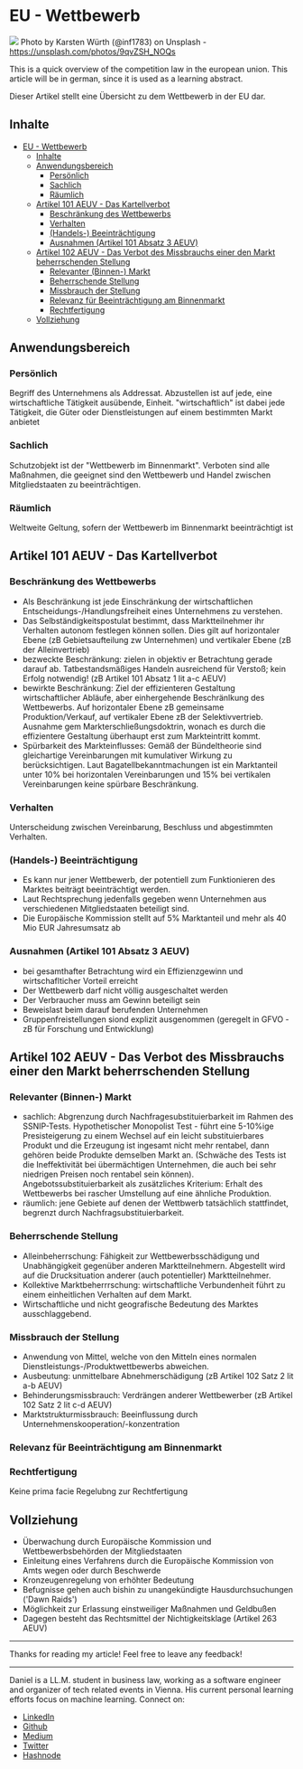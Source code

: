 # EU - Wettbewerb
[<img src="https://images.unsplash.com/photo-1482690205767-61deebe15ef7?auto=format&fit=crop&w=2250&q=80">](
https://unsplash.com/photos/9qvZSH_NOQs)
Photo by Karsten Würth (@inf1783) on Unsplash - https://unsplash.com/photos/9qvZSH_NOQs

This is a quick overview of the competition law in the european union. This article will be in german, since it is used as a learning abstract. 

Dieser Artikel stellt eine Übersicht zu dem Wettbewerb in der EU dar.

## Inhalte

<!-- TOC -->

- [EU - Wettbewerb](#eu---wettbewerb)
  - [Inhalte](#inhalte)
  - [Anwendungsbereich](#anwendungsbereich)
    - [Persönlich](#persönlich)
    - [Sachlich](#sachlich)
    - [Räumlich](#räumlich)
  - [Artikel 101 AEUV - Das Kartellverbot](#artikel-101-aeuv---das-kartellverbot)
    - [Beschränkung des Wettbewerbs](#beschränkung-des-wettbewerbs)
    - [Verhalten](#verhalten)
    - [(Handels-) Beeinträchtigung](#handels--beeinträchtigung)
    - [Ausnahmen (Artikel 101 Absatz 3 AEUV)](#ausnahmen-artikel-101-absatz-3-aeuv)
  - [Artikel 102 AEUV - Das Verbot des Missbrauchs einer den Markt beherrschenden Stellung](#artikel-102-aeuv---das-verbot-des-missbrauchs-einer-den-markt-beherrschenden-stellung)
    - [Relevanter (Binnen-) Markt](#relevanter-binnen--markt)
    - [Beherrschende Stellung](#beherrschende-stellung)
    - [Missbrauch der Stellung](#missbrauch-der-stellung)
    - [Relevanz für Beeinträchtigung am Binnenmarkt](#relevanz-für-beeinträchtigung-am-binnenmarkt)
    - [Rechtfertigung](#rechtfertigung)
  - [Vollziehung](#vollziehung)

<!-- /TOC -->

## Anwendungsbereich

### Persönlich

Begriff des Unternehmens als Addressat. Abzustellen ist auf jede, eine wirtschaftliche Tätigkeit ausübende, Einheit. "wirtschaftlich" ist dabei jede Tätigkeit, die Güter oder Dienstleistungen auf einem bestimmten Markt anbietet

### Sachlich

Schutzobjekt ist der "Wettbewerb im Binnenmarkt". Verboten sind alle Maßnahmen, die geeignet sind den Wettbewerb und Handel zwischen Mitgliedstaaten zu beeinträchtigen.

### Räumlich 

Weltweite Geltung, sofern der Wettbewerb im Binnenmarkt beeinträchtigt ist

## Artikel 101 AEUV - Das Kartellverbot

### Beschränkung des Wettbewerbs

- Als Beschränkung ist jede Einschränkung der wirtschaftlichen Entscheidungs-/Handlungsfreiheit eines Unternehmens zu verstehen.
- Das Selbständigkeitspostulat bestimmt, dass Marktteilnehmer ihr Verhalten autonom festlegen können sollen. Dies gilt auf horizontaler Ebene (zB Gebietsaufteilung zw Unternehmen) und vertikaler Ebene (zB der Alleinvertrieb)
- bezweckte Beschränkung: zielen in objektiv er Betrachtung gerade darauf ab. Tatbestandsmäßiges Handeln ausreichend für Verstoß; kein Erfolg notwendig! (zB Artikel 101 Absatz 1 lit a-c AEUV)
- bewirkte Beschränkung: Ziel der effizienteren Gestaltung wirtschaftlicher Abläufe, aber einhergehende Beschränlkung des Wettbewerbs. Auf horizontaler Ebene zB gemeinsame Produktion/Verkauf, auf vertikaler Ebene zB der Selektivvertrieb. Ausnahme gem Markterschließungsdoktrin, wonach es durch die effizientere Gestaltung überhaupt erst zum Markteintritt kommt.
-  Spürbarkeit des Markteinflusses: Gemäß der Bündeltheorie sind gleichartige Vereinbarungen mit kumulativer Wirkung zu berücksichtigen. Laut Bagatellbekanntmachungen ist ein Marktanteil unter 10% bei horizontalen Vereinbarungen und 15% bei vertikalen Vereinbarungen keine spürbare Beschränkung.

### Verhalten 

Unterscheidung zwischen Vereinbarung, Beschluss und abgestimmten Verhalten.

### (Handels-) Beeinträchtigung

- Es kann nur jener Wettbewerb, der potentiell zum Funktionieren des Marktes beiträgt beeinträchtigt werden.
- Laut Rechtsprechung jedenfalls gegeben wenn Unternehmen aus verschiedenen Mitgliedstaaten beteiligt sind.
- Die Europäische Kommission stellt auf 5% Marktanteil und mehr als 40 Mio EUR Jahresumsatz ab

### Ausnahmen (Artikel 101 Absatz 3 AEUV)

- bei gesamthafter Betrachtung wird ein Effizienzgewinn und wirtschaflticher Vorteil erreicht
- Der Wettbewerb darf nicht völlig ausgeschaltet werden
- Der Verbraucher muss am Gewinn beteiligt sein
- Beweislast beim darauf berufenden Unternehmen
- Gruppenfreistellungen siond explizit ausgenommen (geregelt in GFVO - zB für Forschung und Entwicklung)

## Artikel 102 AEUV - Das Verbot des Missbrauchs einer den Markt beherrschenden Stellung

### Relevanter (Binnen-) Markt

- sachlich: Abgrenzung durch Nachfragesubstituierbarkeit im Rahmen des SSNIP-Tests. Hypothetischer Monopolist Test - führt eine 5-10%ige Presisteigerung zu einem Wechsel auf ein leicht substituierbares Produkt und die Erzeugung ist ingesamt nicht mehr rentabel, dann gehören beide Produkte demselben Markt an. (Schwäche des Tests ist die Ineffektivität bei übermächtigen Unternehmen, die auch bei sehr niedrigen Preisen noch rentabel sein können). Angebotssubstituierbarkeit als zusätzliches Kriterium: Erhalt des Wettbewerbs bei rascher Umstellung auf eine ähnliche Produktion.
- räumlich: jene Gebiete auf denen der Wettbwerb tatsächlich stattfindet, begrenzt durch Nachfragsubstituierbarkeit.

### Beherrschende Stellung

- Alleinbeherrschung: Fähigkeit zur Wettbewerbsschädigung und Unabhängigkeit gegenüber anderen Marktteilnehmern. Abgestellt wird auf die Drucksituation anderer (auch potentieller) Marktteilnehmer.
- Kollektive Marktbeherrrschung: wirtschaftliche Verbundenheit führt zu einem einheitlichen Verhalten auf dem Markt.
- Wirtschaftliche und nicht geografische Bedeutung des Marktes ausschlaggebend.

### Missbrauch der Stellung

- Anwendung von Mittel, welche von den Mitteln eines normalen Dienstleistungs-/Produktwettbewerbs abweichen.
- Ausbeutung: unmittelbare Abnehmerschädigung (zB Artikel 102 Satz 2 lit a-b AEUV)
- Behinderungsmissbrauch: Verdrängen anderer Wettbewerber (zB Artikel 102 Satz 2 lit c-d AEUV)
- Marktstrukturmissbrauch: Beeinflussung durch Unternehmenskooperation/-konzentration

### Relevanz für Beeinträchtigung am Binnenmarkt

### Rechtfertigung

Keine prima facie Regelubng zur Rechtfertigung

## Vollziehung

- Überwachung durch Europäische Kommission und Wettbewerbsbehörden der Mitgliedstaaten
- Einleitung eines Verfahrens durch die Europäische Kommission von Amts wegen oder durch Beschwerde
- Kronzeugenregelung von erhöhter Bedeutung
- Befugnisse gehen auch bishin zu unangekündigte Hausdurchsuchungen ('Dawn Raids')
- Möglichkeit zur Erlassung einstweiliger Maßnahmen und Geldbußen
- Dagegen besteht das Rechtsmittel der Nichtigkeitsklage (Artikel 263 AEUV)


---

Thanks for reading my article! Feel free to leave any feedback! 

---

Daniel is a LL.M. student in business law, working as a software engineer and organizer of tech related events in Vienna. 
His current personal learning efforts focus on machine learning. Connect on:
- [LinkedIn](https://www.linkedin.com/in/createdd) 
- [Github](https://github.com/DDCreationStudios)
- [Medium](https://medium.com/@ddcreationstudi)
- [Twitter](https://twitter.com/DDCreationStudi)
- [Hashnode](https://hashnode.com/@DDCreationStudio)

<!-- Written by Daniel Deutsch (deudan1010@gmail.com) -->